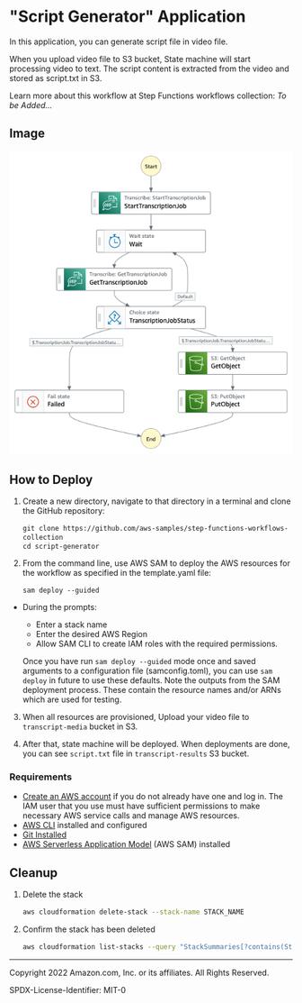 # "Script Generator" Application

In this application, you can generate script file in video file.

When you upload video file to S3 bucket, State machine will start processing video to text.
The script content is extracted from the video and stored as script.txt in S3.

Learn more about this workflow at Step Functions workflows collection: *To be Added...*

## Image
![image](./resources/statemachine.png)


## How to Deploy

1. Create a new directory, navigate to that directory in a terminal and clone the GitHub repository:
    ``` 
    git clone https://github.com/aws-samples/step-functions-workflows-collection
    cd script-generator
    ```
2. From the command line, use AWS SAM to deploy the AWS resources for the workflow as specified in the template.yaml file:
    ```
    sam deploy --guided
    ```
- During the prompts:
    * Enter a stack name
    * Enter the desired AWS Region
    * Allow SAM CLI to create IAM roles with the required permissions.

    Once you have run `sam deploy --guided` mode once and saved arguments to a configuration file (samconfig.toml), you can use `sam deploy` in future to use these defaults.
    Note the outputs from the SAM deployment process. These contain the resource names and/or ARNs which are used for testing.

3. When all resources are provisioned, Upload your video file to `transcript-media` bucket in S3.


4. After that, state machine will be deployed. When deployments are done, you can see `script.txt` file in `transcript-results` S3 bucket.


### Requirements

* [Create an AWS account](https://portal.aws.amazon.com/gp/aws/developer/registration/index.html) if you do not already have one and log in. The IAM user that you use must have sufficient permissions to make necessary AWS service calls and manage AWS resources.
* [AWS CLI](https://docs.aws.amazon.com/cli/latest/userguide/install-cliv2.html) installed and configured
* [Git Installed](https://git-scm.com/book/en/v2/Getting-Started-Installing-Git)
* [AWS Serverless Application Model](https://docs.aws.amazon.com/serverless-application-model/latest/developerguide/serverless-sam-cli-install.html) (AWS SAM) installed


## Cleanup
 
1. Delete the stack
    ```bash
    aws cloudformation delete-stack --stack-name STACK_NAME
    ```
1. Confirm the stack has been deleted
    ```bash
    aws cloudformation list-stacks --query "StackSummaries[?contains(StackName,'STACK_NAME')].StackStatus"
    ```
----
Copyright 2022 Amazon.com, Inc. or its affiliates. All Rights Reserved.

SPDX-License-Identifier: MIT-0
